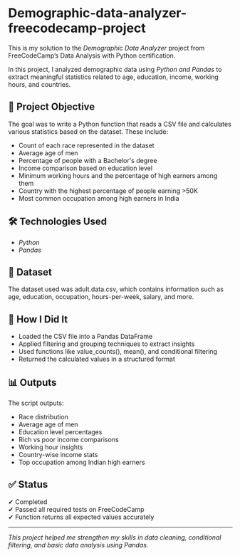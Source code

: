 # Demographic-data-analyzer-freecodecamp-project

This is my solution to the *Demographic Data Analyzer* project from FreeCodeCamp’s Data Analysis with Python certification.

In this project, I analyzed demographic data using *Python and Pandas* to extract meaningful statistics related to age, education, income, working hours, and countries.

## 📌 Project Objective

The goal was to write a Python function that reads a CSV file and calculates various statistics based on the dataset. These include:

- Count of each race represented in the dataset
- Average age of men
- Percentage of people with a Bachelor's degree
- Income comparison based on education level
- Minimum working hours and the percentage of high earners among them
- Country with the highest percentage of people earning >50K
- Most common occupation among high earners in India

## 🛠 Technologies Used

- *Python*
- *Pandas*

## 📁 Dataset

The dataset used was adult.data.csv, which contains information such as age, education, occupation, hours-per-week, salary, and more.

## 🚀 How I Did It

- Loaded the CSV file into a Pandas DataFrame
- Applied filtering and grouping techniques to extract insights
- Used functions like value_counts(), mean(), and conditional filtering
- Returned the calculated values in a structured format

## 📊 Outputs

The script outputs:

- Race distribution
- Average age of men
- Education level percentages
- Rich vs poor income comparisons
- Working hour insights
- Country-wise income stats
- Top occupation among Indian high earners

## ✅ Status

✔ Completed  
✔ Passed all required tests on FreeCodeCamp  
✔ Function returns all expected values accurately

---

*This project helped me strengthen my skills in data cleaning, conditional filtering, and basic data analysis using Pandas.*
